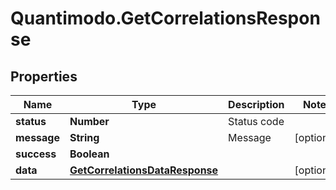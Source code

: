 # Quantimodo.GetCorrelationsResponse

## Properties
Name | Type | Description | Notes
------------ | ------------- | ------------- | -------------
**status** | **Number** | Status code | 
**message** | **String** | Message | [optional] 
**success** | **Boolean** |  | 
**data** | [**GetCorrelationsDataResponse**](GetCorrelationsDataResponse.md) |  | [optional] 


